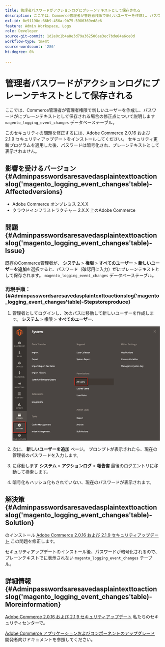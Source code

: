 ```yaml
---
title: 管理者パスワードがアクションログにプレーンテキストとして保存される
description: ここでは、Commerce管理者が管理者権限で新しいユーザーを作成し、パスワードが「magento_logging_event_changes」データベーステーブルにプレーンテキストとして保存される場合の修正点について説明します。
exl-id: 0e91198e-66b9-456a-9b75-5986369ed8e6
feature: Admin Workspace, Logs
role: Developer
source-git-commit: 1d2e0c1b4a8e3d79a362500ee3ec7bde84a6ce0d
workflow-type: tm+mt
source-wordcount: '286'
ht-degree: 0%

---
```


# 管理者パスワードがアクションログにプレーンテキストとして保存される

ここでは、Commerce管理者が管理者権限で新しいユーザーを作成し、パスワードがにプレーンテキストとして保存される場合の修正点について説明します `magento_logging_event_changes` データベーステーブル。

このセキュリティの問題を修正するには、Adobe Commerce 2.0.16 および 2.1.9 セキュリティアップデートをインストールしてください。 セキュリティ更新プログラムを適用した後、パスワードは暗号化され、プレーンテキストとして表示されません。

## 影響を受けるバージョン {#Adminpasswordsaresavedasplaintexttoactionslog('magento_logging_event_changes'table)-Affectedversions}

* Adobe Commerce オンプレミス 2.X.X
* クラウドインフラストラクチャー 2.X.X 上のAdobe Commerce

## 問題 {#Adminpasswordsaresavedasplaintexttoactionslog('magento_logging_event_changes'table)-Issue}

既存のCommerce管理者が、 **システム** > **権限** > **すべてのユーザー** > **新しいユーザーを追加**&#x200B;を選択すると、パスワード（確認用に入力）がにプレーンテキストとして保存されます。 `magento_logging_event_changes` データベーステーブル。

### 再現手順： {#Adminpasswordsaresavedasplaintexttoactionslog('magento_logging_event_changes'table)-Stepstoreproduce}

1. 管理者としてログインし、次のパスに移動して新しいユーザーを作成します。 **システム** > 権限 > **すべてのユーザー**.

   ![add_user_magento_2.4.1.png](assets/add_user_magento_2.4.1.png)

1. 次に、 **新しいユーザーを追加** ページ。 プロンプトが表示されたら、現在の管理者のパスワードを入力します。
1. に移動します **システム** > **アクションログ** > **報告書** 最後のログエントリに移動して検索します。
1. 暗号化もハッシュ化もされていない、現在のパスワードが表示されます。

## 解決策 {#Adminpasswordsaresavedasplaintexttoactionslog('magento_logging_event_changes'table)-Solution}

のインストール [Adobe Commerce 2.0.16 および 2.1.9 セキュリティアップデート](https://magento.com/security/patches/magento-2016-and-219-security-update) この問題を修正します。

セキュリティアップデートのインストール後、パスワードが暗号化されるので、プレーンテキストでに表示されない `magento_logging_event_changes` テーブル。

## 詳細情報 {#Adminpasswordsaresavedasplaintexttoactionslog('magento_logging_event_changes'table)-Moreinformation}

[Adobe Commerce 2.0.16 および 2.1.9 セキュリティアップデート](https://magento.com/security/patches/magento-2016-and-219-security-update) 私たちのセキュリティセンターで。

[Adobe Commerce アプリケーションおよびコンポーネントのアップグレード](https://experienceleague.adobe.com/docs/commerce-operations/upgrade-guide/overview.html) 開発者向けドキュメントを参照してください。
